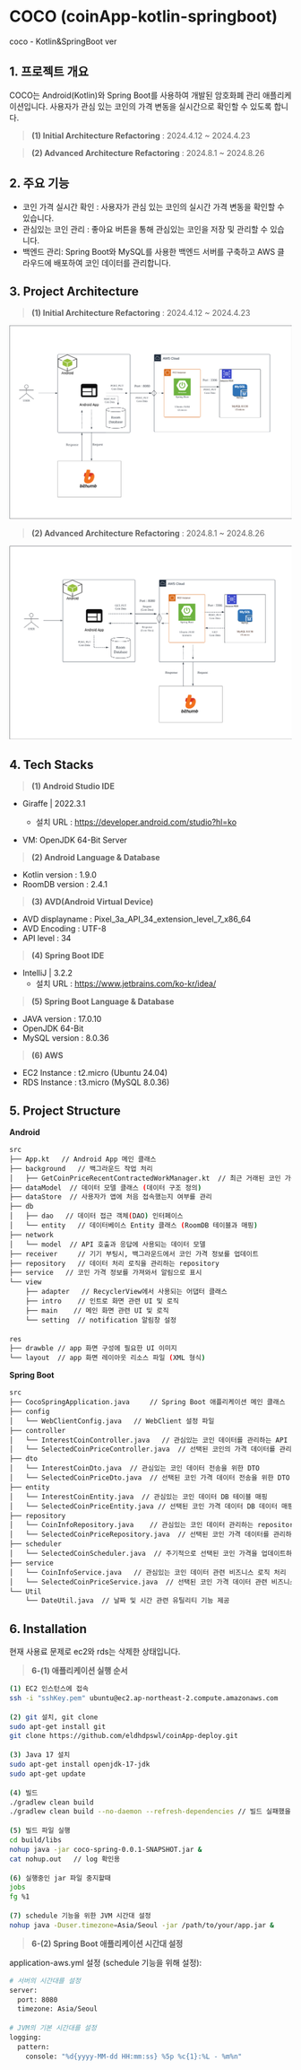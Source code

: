 # COCO (coinApp-kotlin-springboot)
coco - Kotlin&amp;SpringBoot ver

## 1. 프로젝트 개요
COCO는 Android(Kotlin)와 Spring Boot를 사용하여 개발된 암호화폐 관리 애플리케이션입니다. 사용자가 관심 있는 코인의 가격 변동을 실시간으로 확인할 수 있도록 합니다.

> **(1) Initial Architecture Refactoring** : 2024.4.12 ~ 2024.4.23

> **(2) Advanced Architecture Refactoring** : 2024.8.1 ~ 2024.8.26


## 2. 주요 기능
- 코인 가격 실시간 확인 : 사용자가 관심 있는 코인의 실시간 가격 변동을 확인할 수 있습니다.
- 관심있는 코인 관리 : 좋아요 버튼을 통해 관심있는 코인을 저장 및 관리할 수 있습니다.
- 백엔드 관리: Spring Boot와 MySQL를 사용한 백엔드 서버를 구축하고 AWS 클라우드에 배포하여 코인 데이터를 관리합니다.


## 3. Project Architecture
> **(1) Initial Architecture Refactoring** : 2024.4.12 ~ 2024.4.23

![](springboot/img/architecture-before.png)


> **(2) Advanced Architecture Refactoring** : 2024.8.1 ~ 2024.8.26

![](springboot/img/architecture-after.png)


## 4. Tech Stacks

> **(1) Android Studio IDE**  
- Giraffe | 2022.3.1
    - 설치 URL : https://developer.android.com/studio?hl=ko

- VM: OpenJDK 64-Bit Server

> **(2) Android Language & Database**
- Kotlin version : 1.9.0
- RoomDB version : 2.4.1

> **(3) AVD(Android Virtual Device)**
- AVD displayname : Pixel_3a_API_34_extension_level_7_x86_64
- AVD Encoding : UTF-8
- API level : 34

> **(4) Spring Boot IDE**
- IntelliJ | 3.2.2
    - 설치 URL : https://www.jetbrains.com/ko-kr/idea/

> **(5) Spring Boot Language & Database**
- JAVA version : 17.0.10
- OpenJDK 64-Bit
- MySQL version : 8.0.36

> **(6) AWS**
- EC2 Instance : t2.micro (Ubuntu 24.04)
- RDS Instance : t3.micro (MySQL 8.0.36)


## 5. Project Structure

**Android**
```bash
src
├── App.kt   // Android App 메인 클래스
├── background   // 백그라운드 작업 처리 
│   ├── GetCoinPriceRecentContractedWorkManager.kt  // 최근 거래된 코인 가격 내역을 가져오는 WorkManager
├── dataModel  // 데이터 모델 클래스 (데이터 구조 정의)
├── dataStore  // 사용자가 앱에 처음 접속했는지 여부를 관리
├── db
│   ├── dao   // 데이터 접근 객체(DAO) 인터페이스
│   └── entity   // 데이터베이스 Entity 클래스 (RoomDB 테이블과 매핑)
├── network
│   └── model  // API 호출과 응답에 사용되는 데이터 모델
├── receiver     // 기기 부팅시, 백그라운드에서 코인 가격 정보를 업데이트
├── repository   // 데이터 처리 로직을 관리하는 repository
├── service   // 코인 가격 정보를 가져와서 알림으로 표시
└── view
    ├── adapter   // RecyclerView에서 사용되는 어댑터 클래스
    ├── intro    // 인트로 화면 관련 UI 및 로직
    ├── main    // 메인 화면 관련 UI 및 로직
    └── setting  // notification 알림창 설정

res   
├── drawble // app 화면 구성에 필요한 UI 이미지
└── layout  // app 화면 레이아웃 리소스 파일 (XML 형식)
```


**Spring Boot**
```bash
src
├── CocoSpringApplication.java     // Spring Boot 애플리케이션 메인 클래스
├── config
│   └── WebClientConfig.java   // WebClient 설정 파일
├── controller
│   └── InterestCoinController.java   // 관심있는 코인 데이터를 관리하는 API 엔드포인트
│   └── SelectedCoinPriceController.java  // 선택된 코인의 가격 데이터를 관리하는 API 엔드포인트
├── dto
│   └── InterestCoinDto.java  // 관심있는 코인 데이터 전송을 위한 DTO
│   └── SelectedCoinPriceDto.java  // 선택된 코인 가격 데이터 전송을 위한 DTO
├── entity
│   └── InterestCoinEntity.java  // 관심있는 코인 데이터 DB 테이블 매핑
│   └── SelectedCoinPriceEntity.java // 선택된 코인 가격 데이터 DB 데이터 매핑
├── repository
│   └── CoinInfoRepository.java    // 관심있는 코인 데이터 관리하는 repository
│   └── SelectedCoinPriceRepository.java  // 선택된 코인 가격 데이터를 관리하는 repository
├── scheduler
│   └── SelectedCoinScheduler.java  // 주기적으로 선택된 코인 가격을 업데이트하는 스케줄러
├── service
│   └── CoinInfoService.java   // 관심있는 코인 데이터 관련 비즈니스 로직 처리
│   └── SelectedCoinPriceService.java  // 선택된 코인 가격 데이터 관련 비즈니스 로직 처리
└── Util
    └── DateUtil.java  // 날짜 및 시간 관련 유틸리티 기능 제공
```


## 6. Installation

현재 사용료 문제로 ec2와 rds는 삭제한 상태입니다.

> **6-(1) 애플리케이션 실행 순서**

```bash
(1) EC2 인스턴스에 접속
ssh -i "sshKey.pem" ubuntu@ec2.ap-northeast-2.compute.amazonaws.com

(2) git 설치, git clone
sudo apt-get install git
git clone https://github.com/eldhdpswl/coinApp-deploy.git

(3) Java 17 설치
sudo apt-get install openjdk-17-jdk
sudo apt-get update

(4) 빌드
./gradlew clean build
./gradlew clean build --no-daemon --refresh-dependencies // 빌드 실패했을 경우 캐시 삭제

(5) 빌드 파일 실행
cd build/libs
nohup java -jar coco-spring-0.0.1-SNAPSHOT.jar &
cat nohup.out   // log 확인용

(6) 실행중인 jar 파일 중지할때
jobs
fg %1

(7) schedule 기능을 위한 JVM 시간대 설정
nohup java -Duser.timezone=Asia/Seoul -jar /path/to/your/app.jar &

```

> **6-(2) Spring Boot 애플리케이션 시간대 설정**

application-aws.yml 설정 (schedule 기능을 위해 설정):
```bash
# 서버의 시간대를 설정
server:
  port: 8080
  timezone: Asia/Seoul

# JVM의 기본 시간대를 설정
logging:
  pattern:
    console: "%d{yyyy-MM-dd HH:mm:ss} %5p %c{1}:%L - %m%n"
```

